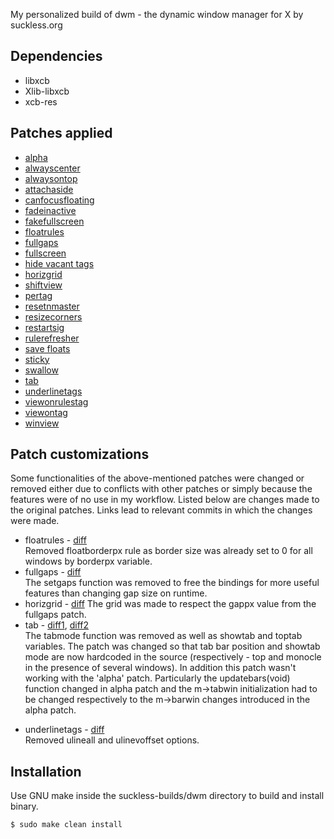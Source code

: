My personalized build of dwm - the dynamic window manager for X by suckless.org
<!-- TODO: Update manual so it shows correct keybinds -->

## Dependencies
- libxcb
- Xlib-libxcb
- xcb-res

## Patches applied
- [alpha](https://dwm.suckless.org/patches/alpha/dwm-alpha-20201019-61bb8b2.diff)
- [alwayscenter](https://dwm.suckless.org/patches/alwayscenter/dwm-alwayscenter-20200625-f04cac6.diff)
- [alwaysontop](https://dwm.suckless.org/patches/alwaysontop/alwaysontop-6.2.diff)
- [attachaside](https://dwm.suckless.org/patches/attachaside/dwm-attachaside-6.3.diff)
- [canfocusfloating](https://dwm.suckless.org/patches/canfocusfloating/dwm-canfocusfloating-20210724-b914109.diff)
- [fadeinactive](https://dwm.suckless.org/patches/fadeinactive/dwm-fadeinactive-20211114-a786211.diff)
- [fakefullscreen](https://dwm.suckless.org/patches/fakefullscreen/dwm-fakefullscreen-20210714-138b405.diff)
- [floatrules](https://dwm.suckless.org/patches/floatrules/dwm-floatrules-20210801-138b405.diff)
- [fullgaps](https://dwm.suckless.org/patches/fullgaps/dwm-fullgaps-6.2.diff)
- [fullscreen](https://dwm.suckless.org/patches/fullscreen/dwm-fullscreen-6.2.diff)
- [hide vacant tags](https://dwm.suckless.org/patches/hide_vacant_tags/dwm-hide_vacant_tags-6.3.diff)
- [horizgrid](https://dwm.suckless.org/patches/horizgrid/dwm-horizgrid-6.1.diff)
- [shiftview](https://github.com/baj0k/suckless-builds/commit/eedb5ce78ce2a2b87dc1012479d8301ba8482b84)
- [pertag](https://dwm.suckless.org/patches/pertag/dwm-pertag-20200914-61bb8b2.diff) <!-- TODO: check if any of the previous patches had a version that works with pertag -->
- [resetnmaster](https://dwm.suckless.org/patches/resetnmaster/dwm-resetnmaster-pertag-6.3.diff)
- [resizecorners](https://dwm.suckless.org/patches/resizecorners/dwm-resizecorners-6.2.diff)
- [restartsig](https://dwm.suckless.org/patches/restartsig/dwm-restartsig-20180523-6.2.diff)
- [rulerefresher](https://dwm.suckless.org/patches/rulerefresher/dwm-rulerefresher-6.2.diff)
- [save floats](https://dwm.suckless.org/patches/save_floats/dwm-savefloats-20181212-b69c870.diff)
- [sticky](https://dwm.suckless.org/patches/sticky/dwm-sticky-6.1.diff)
- [swallow](https://dwm.suckless.org/patches/swallow/dwm-swallow-20201211-61bb8b2.diff)
- [tab](https://dwm.suckless.org/patches/tab/dwm-tab-i3like-20211121-a786211.diff)
- [underlinetags](https://dwm.suckless.org/patches/underlinetags/dwm-underlinetags-6.2.diff)
- [viewonrulestag](https://dwm.suckless.org/patches/viewonrulestag/dwm-viewonrulestag-20220410-bece862.diff)
- [viewontag](https://dwm.suckless.org/patches/viewontag/dwm-viewontag-20210312-61bb8b2.diff)
- [winview](https://dwm.suckless.org/patches/winview/dwm-6.0-winview.diff)

## Patch customizations
Some functionalities of the above-mentioned patches were changed or removed either due to conflicts with other patches or simply because the features were of no use in my workflow. Listed below are changes made to the original patches. Links lead to relevant commits in which the changes were made.
- floatrules - [diff](https://github.com/baj0k/suckless-builds/commit/8fe82911a5c340dde990d57b0c58fbdf98942ed0)  
Removed floatborderpx rule as border size was already set to 0 for all windows by borderpx variable. 
- fullgaps - [diff](https://github.com/baj0k/suckless-builds/commit/bb92d6fcc7fd2850ed8474a85ad57ddcc9454914)  
The setgaps function was removed to free the bindings for more useful features than changing gap size on runtime.
- horizgrid - [diff](https://github.com/baj0k/suckless-builds/commit/58991f029ff07f8965608234aa80eab27534ac31)
The grid was made to respect the gappx value from the fullgaps patch.
- tab - [diff1](https://github.com/baj0k/suckless-builds/commit/cb4448b3600081358d5fcf05084e03980ac25c77), [diff2](https://github.com/baj0k/suckless-builds/commit/351a574484cd6e550985b6990adbc45c671ed98e)  
The tabmode function was removed as well as showtab and toptab variables. The patch was changed so that tab bar position and showtab mode are now hardcoded in the source (respectively - top and monocle in the presence of several windows). In addition this patch wasn't working with the 'alpha' patch. Particularly the updatebars(void) function changed in alpha patch and the m->tabwin initialization had to be changed respectively to the m->barwin changes introduced in the alpha patch.
<!-- TODO: change tab patch so that it respects gaps. Probably can be done by making monocle layout respect gaps --> 
- underlinetags - [diff](https://github.com/baj0k/suckless-builds/commit/5ffea6b226be0f670c984e53410a545b8fb86c66)  
Removed ulineall and ulinevoffset options.

## Installation
Use GNU make inside the suckless-builds/dwm directory to build and install binary.
```
$ sudo make clean install
```
